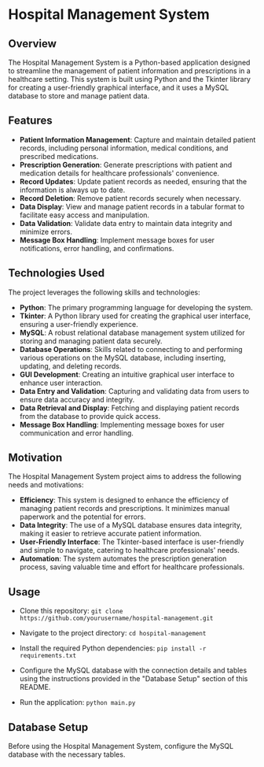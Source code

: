 # Hospital Management System

## Overview
The Hospital Management System is a Python-based application designed to streamline the management of patient information and prescriptions in a healthcare setting. This system is built using Python and the Tkinter library for creating a user-friendly graphical interface, and it uses a MySQL database to store and manage patient data.

## Features
- **Patient Information Management**: Capture and maintain detailed patient records, including personal information, medical conditions, and prescribed medications.
- **Prescription Generation**: Generate prescriptions with patient and medication details for healthcare professionals' convenience.
- **Record Updates**: Update patient records as needed, ensuring that the information is always up to date.
- **Record Deletion**: Remove patient records securely when necessary.
- **Data Display**: View and manage patient records in a tabular format to facilitate easy access and manipulation.
- **Data Validation**: Validate data entry to maintain data integrity and minimize errors.
- **Message Box Handling**: Implement message boxes for user notifications, error handling, and confirmations.

## Technologies Used
The project leverages the following skills and technologies:
- **Python**: The primary programming language for developing the system.
- **Tkinter**: A Python library used for creating the graphical user interface, ensuring a user-friendly experience.
- **MySQL**: A robust relational database management system utilized for storing and managing patient data securely.
- **Database Operations**: Skills related to connecting to and performing various operations on the MySQL database, including inserting, updating, and deleting records.
- **GUI Development**: Creating an intuitive graphical user interface to enhance user interaction.
- **Data Entry and Validation**: Capturing and validating data from users to ensure data accuracy and integrity.
- **Data Retrieval and Display**: Fetching and displaying patient records from the database to provide quick access.
- **Message Box Handling**: Implementing message boxes for user communication and error handling.

## Motivation
The Hospital Management System project aims to address the following needs and motivations:
- **Efficiency**: This system is designed to enhance the efficiency of managing patient records and prescriptions. It minimizes manual paperwork and the potential for errors.
- **Data Integrity**: The use of a MySQL database ensures data integrity, making it easier to retrieve accurate patient information.
- **User-Friendly Interface**: The Tkinter-based interface is user-friendly and simple to navigate, catering to healthcare professionals' needs.
- **Automation**: The system automates the prescription generation process, saving valuable time and effort for healthcare professionals.

## Usage

- Clone this repository: `git clone https://github.com/yourusername/hospital-management.git`

- Navigate to the project directory: `cd hospital-management`

- Install the required Python dependencies: `pip install -r requirements.txt`

- Configure the MySQL database with the connection details and tables using the instructions provided in the "Database Setup" section of this README.

- Run the application: `python main.py`

## Database Setup

Before using the Hospital Management System, configure the MySQL database with the necessary tables. 